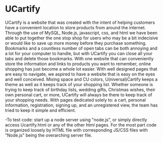 # UCartify

UCartify is a website that was created with the intent of helping customers have a convenient location to store products from 
around the internet. Through the use of MySQL, Node.js, javascript, css, and html we have been able to put together the one 
stop shop for users who may be a bit indecisive or would like to save up more money before they purchase something. Bookmarks 
and a countless number of open tabs can be both annoying and a lot for your computer to handle, but with UCartify you can 
close all your tabs and delete those bookmarks. With one website that can conveniently store the information and links to 
products you want to remember, online shopping has just become a whole lot easier. With well designed pages that are easy to 
navigate, we aspired to have a website that is easy on the eyes and well conceived. Mixing space and CU colors, 
U(niversal)Cartify keeps a theme as well as it keeps track of your shopping list. Whether someone is trying to keep track of 
birthday lists, wedding gifts, Christmas wishes, their own personal cart, or more, UCartify will always be there to keep track 
of your shopping needs. With pages dedicated solely to: a cart, personal information, registration, signing up, and an 
unregistered view, the team has tried to keep it simple and efficient. 

-To test code: start up a node server using "node.js", or simply directly access Ucartify.html or any of the other html pages. For the most part code is organized loosely by HTML file with corresponding JS/CSS files with "Node.js" being the overarching server file.
